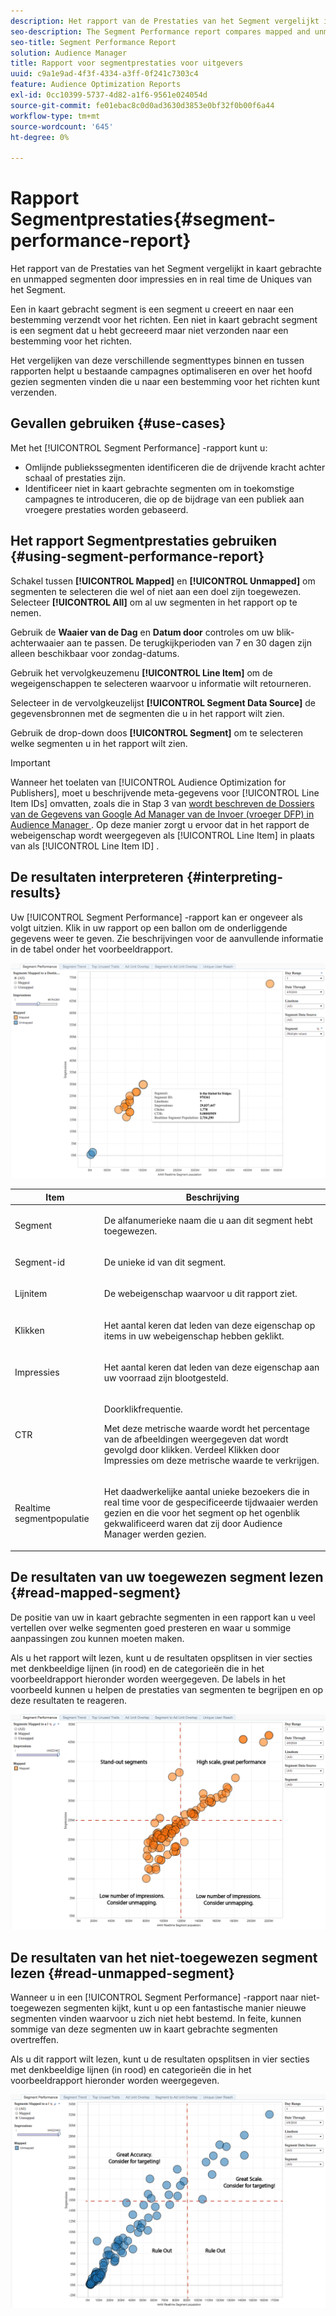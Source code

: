 ```yaml
---
description: Het rapport van de Prestaties van het Segment vergelijkt in kaart gebrachte en unmapped segmenten door impressies en in real time de Uniques van het Segment. Een in kaart gebracht segment is een segment u creeert en naar een bestemming verzendt voor het richten. Een niet in kaart gebracht segment is een segment dat u hebt gecreeerd maar niet verzonden naar een bestemming voor het richten. Het vergelijken van deze verschillende segmenttypes binnen en tussen rapporten helpt u bestaande campagnes optimaliseren en over het hoofd gezien segmenten vinden die u naar een bestemming voor het richten kunt verzenden.
seo-description: The Segment Performance report compares mapped and unmapped segments by impressions and Real-Time Segment Uniques. A mapped segment is a segment you create and send to a destination for targeting. An unmapped segment is a segment that you've created but have not sent to a destination for targeting. Comparing these different segment types within and between reports helps you optimize existing campaigns and find overlooked segments that you may want to send to a destination for targeting.
seo-title: Segment Performance Report
solution: Audience Manager
title: Rapport voor segmentprestaties voor uitgevers
uuid: c9a1e9ad-4f3f-4334-a3ff-0f241c7303c4
feature: Audience Optimization Reports
exl-id: 0cc10399-5737-4d82-a1f6-9561e024054d
source-git-commit: fe01ebac8c0d0ad3630d3853e0bf32f0b00f6a44
workflow-type: tm+mt
source-wordcount: '645'
ht-degree: 0%

---
```


# Rapport Segmentprestaties{#segment-performance-report}

Het rapport van de Prestaties van het Segment vergelijkt in kaart gebrachte en unmapped segmenten door impressies en in real time de Uniques van het Segment.

Een in kaart gebracht segment is een segment u creeert en naar een bestemming verzendt voor het richten. Een niet in kaart gebracht segment is een segment dat u hebt gecreeerd maar niet verzonden naar een bestemming voor het richten.

Het vergelijken van deze verschillende segmenttypes binnen en tussen rapporten helpt u bestaande campagnes optimaliseren en over het hoofd gezien segmenten vinden die u naar een bestemming voor het richten kunt verzenden.

## Gevallen gebruiken {#use-cases}

Met het [!UICONTROL Segment Performance] -rapport kunt u:

* Omlijnde publiekssegmenten identificeren die de drijvende kracht achter schaal of prestaties zijn.
* Identificeer niet in kaart gebrachte segmenten om in toekomstige campagnes te introduceren, die op de bijdrage van een publiek aan vroegere prestaties worden gebaseerd.

## Het rapport Segmentprestaties gebruiken {#using-segment-performance-report}

Schakel tussen **[!UICONTROL Mapped]** en **[!UICONTROL Unmapped]** om segmenten te selecteren die wel of niet aan een doel zijn toegewezen. Selecteer **[!UICONTROL All]** om al uw segmenten in het rapport op te nemen.

Gebruik de **Waaier van de Dag** en **Datum door** controles om uw blik-achterwaaier aan te passen. De terugkijkperioden van 7 en 30 dagen zijn alleen beschikbaar voor zondag-datums.

Gebruik het vervolgkeuzemenu **[!UICONTROL Line Item]** om de wegeigenschappen te selecteren waarvoor u informatie wilt retourneren.

Selecteer in de vervolgkeuzelijst **[!UICONTROL Segment Data Source]** de gegevensbronnen met de segmenten die u in het rapport wilt zien.

Gebruik de drop-down doos **[!UICONTROL Segment]** om te selecteren welke segmenten u in het rapport wilt zien.

>[!IMPORTANT]
>
>Wanneer het toelaten van [!UICONTROL Audience Optimization for Publishers], moet u beschrijvende meta-gegevens voor [!UICONTROL Line Item IDs] omvatten, zoals die in Stap 3 van [&#x200B; wordt beschreven de Dossiers van de Gegevens van Google Ad Manager van de Invoer (vroeger DFP) in Audience Manager &#x200B;](../../../reporting/audience-optimization-reports/aor-publishers/import-dfp.md). Op deze manier zorgt u ervoor dat in het rapport de webeigenschap wordt weergegeven als [!UICONTROL Line Item] in plaats van als [!UICONTROL Line Item ID] .

## De resultaten interpreteren {#interpreting-results}

Uw [!UICONTROL Segment Performance] -rapport kan er ongeveer als volgt uitzien. Klik in uw rapport op een ballon om de onderliggende gegevens weer te geven. Zie beschrijvingen voor de aanvullende informatie in de tabel onder het voorbeeldrapport.

![](assets/publisher_segment_performance.png)

<table id="table_AFE2540583C34835B04584693ADFD26A"> 
 <thead> 
  <tr> 
   <th colname="col1" class="entry"> Item </th> 
   <th colname="col2" class="entry"> Beschrijving </th> 
  </tr>
 </thead>
 <tbody> 
  <tr> 
   <td colname="col1"> <p>Segment </p> </td> 
   <td colname="col2"> <p>De alfanumerieke naam die u aan dit segment hebt toegewezen. </p> </td> 
  </tr> 
  <tr> 
   <td colname="col1"> <p>Segment-id </p> </td> 
   <td colname="col2"> <p>De unieke id van dit segment. </p> </td> 
  </tr> 
  <tr> 
   <td colname="col1"> <p>Lijnitem </p> </td> 
   <td colname="col2"> <p>De webeigenschap waarvoor u dit rapport ziet. </p> </td> 
  </tr> 
  <tr> 
   <td colname="col1"> <p>Klikken </p> </td> 
   <td colname="col2"> <p>Het aantal keren dat leden van deze eigenschap op items in uw webeigenschap hebben geklikt. </p> </td> 
  </tr> 
  <tr> 
   <td colname="col1"> <p>Impressies </p> </td> 
   <td colname="col2"> <p>Het aantal keren dat leden van deze eigenschap aan uw voorraad zijn blootgesteld. </p> </td> 
  </tr> 
  <tr> 
   <td colname="col1"> <p>CTR </p> </td> 
   <td colname="col2"> <p>Doorklikfrequentie. </p> <p>Met deze metrische waarde wordt het percentage van de afbeeldingen weergegeven dat wordt gevolgd door klikken. Verdeel Klikken door Impressies om deze metrische waarde te verkrijgen. </p> </td> 
  </tr> 
  <tr> 
   <td colname="col1"> <p>Realtime segmentpopulatie </p> </td> 
   <td colname="col2"> <p>Het daadwerkelijke aantal unieke bezoekers die in real time voor de gespecificeerde tijdwaaier werden gezien en die voor het segment op het ogenblik gekwalificeerd waren dat zij door <span class="keyword"> Audience Manager </span> werden gezien. </p> </td> 
  </tr> 
 </tbody> 
</table>

## De resultaten van uw toegewezen segment lezen {#read-mapped-segment}

De positie van uw in kaart gebrachte segmenten in een rapport kan u veel vertellen over welke segmenten goed presteren en waar u sommige aanpassingen zou kunnen moeten maken.

Als u het rapport wilt lezen, kunt u de resultaten opsplitsen in vier secties met denkbeeldige lijnen (in rood) en de categorieën die in het voorbeeldrapport hieronder worden weergegeven. De labels in het voorbeeld kunnen u helpen de prestaties van segmenten te begrijpen en op deze resultaten te reageren.

![](assets/publisher_segment_performance_mapped.png)

## De resultaten van het niet-toegewezen segment lezen {#read-unmapped-segment}

Wanneer u in een [!UICONTROL Segment Performance] -rapport naar niet-toegewezen segmenten kijkt, kunt u op een fantastische manier nieuwe segmenten vinden waarvoor u zich niet hebt bestemd. In feite, kunnen sommige van deze segmenten uw in kaart gebrachte segmenten overtreffen.

Als u dit rapport wilt lezen, kunt u de resultaten opsplitsen in vier secties met denkbeeldige lijnen (in rood) en categorieën die in het voorbeeldrapport hieronder worden weergegeven.

![](assets/publisher_segment_performance_unmapped.png)
